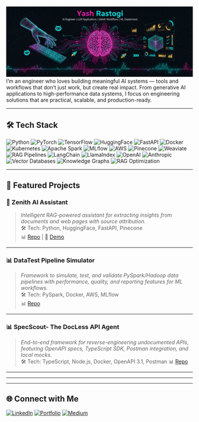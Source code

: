 <!--
**ysrastogi/ysrastogi** is a ✨ _special_ ✨ repository because its `README.md` (this file) appears on your GitHub profile.

Here are some ideas to get you started:

- 🔭 I’m currently working on ...
- 🌱 I’m currently learning ...
- 👯 I’m looking to collaborate on ...
- 🤔 I’m looking for help with ...
- 💬 Ask me about ...
- 📫 How to reach me: ...
- 😄 Pronouns: ...
- ⚡ Fun fact: ...
-->

![Banner](./github-banner.png)
I’m an engineer who loves building meaningful AI systems — tools and workflows that don’t just work, but create real impact. From generative AI applications to high-performance data systems, I focus on engineering solutions that are practical, scalable, and production-ready. 

---

## 🛠️ Tech Stack

![Python](https://img.shields.io/badge/Python-FFD43B?style=for-the-badge&logo=python&logoColor=blue)
![PyTorch](https://img.shields.io/badge/PyTorch-EE4C2C?style=for-the-badge&logo=pytorch&logoColor=white)
![TensorFlow](https://img.shields.io/badge/TensorFlow-FF6F00?style=for-the-badge&logo=tensorflow&logoColor=white)
![HuggingFace](https://img.shields.io/badge/HuggingFace-FECA1B?style=for-the-badge&logo=huggingface&logoColor=black)
![FastAPI](https://img.shields.io/badge/FastAPI-009688?style=for-the-badge&logo=fastapi&logoColor=white)
![Docker](https://img.shields.io/badge/Docker-2496ED?style=for-the-badge&logo=docker&logoColor=white)
![Kubernetes](https://img.shields.io/badge/Kubernetes-326CE5?style=for-the-badge&logo=kubernetes&logoColor=white)
![Apache Spark](https://img.shields.io/badge/Apache_Spark-E25A1C?style=for-the-badge&logo=apachespark&logoColor=white)
![MLflow](https://img.shields.io/badge/MLflow-0194E2?style=for-the-badge&logo=mlflow&logoColor=white)
![AWS](https://img.shields.io/badge/AWS-FF9900?style=for-the-badge&logo=amazonaws&logoColor=white)
![Pinecone](https://img.shields.io/badge/Pinecone-3778FF?style=for-the-badge&logo=pinecone&logoColor=white)
![Weaviate](https://img.shields.io/badge/Weaviate-EB5528?style=for-the-badge&logo=weaviate&logoColor=white)
![RAG Pipelines](https://img.shields.io/badge/RAG_Pipelines-34A853?style=for-the-badge&logo=knowledgebase&logoColor=white)
![LangChain](https://img.shields.io/badge/LangChain-0E76A8?style=for-the-badge&logo=langchain&logoColor=white)
![LlamaIndex](https://img.shields.io/badge/LlamaIndex-FF4B4B?style=for-the-badge&logo=llama&logoColor=white)
![OpenAI](https://img.shields.io/badge/OpenAI-412991?style=for-the-badge&logo=openai&logoColor=white)
![Anthropic](https://img.shields.io/badge/Anthropic-000000?style=for-the-badge&logo=anthropic&logoColor=white)
![Vector Databases](https://img.shields.io/badge/VectorDBs-0066CC?style=for-the-badge&logo=databricks&logoColor=white)
![Knowledge Graphs](https://img.shields.io/badge/KnowledgeGraphs-FF6F00?style=for-the-badge&logo=neo4j&logoColor=white)
![RAG Optimization](https://img.shields.io/badge/RAG_Optimization-9333EA?style=for-the-badge&logo=workflow&logoColor=white)



---

## 🚀 Featured Projects  

### 🤖 Zenith AI Assistant  
> *Intelligent RAG-powered assistant for extracting insights from documents and web pages with source attribution.*  
🛠 Tech: Python, HuggingFace, FastAPI, Pinecone  
📊 [Repo](https://github.com/ysrastogi/zenith) | 🎥 [Demo](https://huggingface.co/spaces/hello-yaaash25/zenith)


---

### 📊 DataTest Pipeline Simulator  
> *Framework to simulate, test, and validate PySpark/Hadoop data pipelines with performance, quality, and reporting features for ML workflows.*  
🛠 Tech: PySpark, Docker, AWS, MLflow  
📊 [Repo](https://github.com/ysrastogi/DataTest-Pipeline-Simulator) 

---

### 📊 SpecScout- The DocLess API Agent 
> *End-to-end framework for reverse-engineering undocumented APIs, featuring OpenAPI specs, TypeScript SDK, Postman integration, and local mocks.*  
🛠 Tech: TypeScript, Node.js, Docker, OpenAPI 3.1, Postman
📊 [Repo](https://github.com/ysrastogi/SpecScout-TheDocLessAPIAgent) 

---

<!-- ## 📝 Latest Blog Posts  
<!-- GitHub Action can auto-update this section -->
<!-- [Fine-Tuning LLMs on Domain Data](#)  
[Building Data Pipelines with PySpark](#)  
[Detecting CVEs with Transformers](#)   -->

---

<!-- ## 📊 GitHub Stats  

![Yash's GitHub stats](https://github-readme-stats.vercel.app/api?username=ysrastogi&show_icons=true&theme=radical)  
![Top Langs](https://github-readme-stats.vercel.app/api/top-langs/?username=ysrastogi&layout=compact&theme=radical)   -->

---

## 🌐 Connect with Me  

[![LinkedIn](https://img.shields.io/badge/LinkedIn-0A66C2?style=for-the-badge&logo=linkedin&logoColor=white)](https://www.linkedin.com/in/yash-rastogi-7233a31a5/ )   [![Portfolio](https://img.shields.io/badge/Portfolio-FF6F61?style=for-the-badge&logo=About.me&logoColor=white)](https://portfolio.yash.minetrack.cloud/)  [![Medium](https://img.shields.io/badge/Medium-000000?style=for-the-badge&logo=medium&logoColor=white)](https://medium.com/@sudo_yaaash)  

